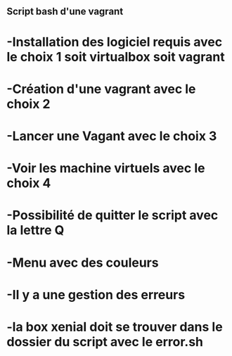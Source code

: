 ## Script bash  d'une vagrant

# -Installation des logiciel requis avec le choix 1 soit virtualbox soit vagrant
# -Création d'une vagrant avec le choix 2
# -Lancer une Vagant avec le choix 3
# -Voir les machine virtuels avec le choix 4
# -Possibilité de quitter le script avec la lettre Q
# -Menu avec des couleurs
# -Il y a une gestion des erreurs
# -la box xenial doit se trouver dans le dossier du script avec le error.sh
